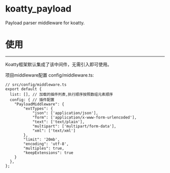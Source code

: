 # koatty_payload
Payload parser middleware for koatty.

# 使用
-----

Koatty框架默认集成了该中间件，无需引入即可使用。

项目middleware配置 config/middleware.ts:
```
// src/config/middleware.ts
export default {
  list: [], // 加载的插件列表,执行顺序按照数组元素顺序
  config: { // 插件配置
    "PayloadMiddleware": {
        "extTypes": {
            "json": ['application/json'],
            "form": ['application/x-www-form-urlencoded'],
            "text": ['text/plain'],
            "multipart": ['multipart/form-data'],
            "xml": ['text/xml']
        },
        "limit": '20mb',
        "encoding": 'utf-8',
        "multiples": true,
        "keepExtensions": true
    }
  },
};

```
